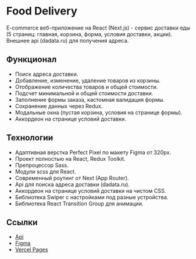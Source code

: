 # Food Delivery

E-commerce веб-приложение на React (Next.js) - сервис доставки еды (5 страниц: главная, корзина, форма, условия доставки, акции). Внешнее api (dadata.ru) для получения адреса.

## Функционал

- Поиск адреса доставки.
- Добавление, изменение, удаление товаров из корзины.
- Отображение количества товаров и общей стоимости.
- Подсчет минимальной и общей стоимости доставки.
- Заполнение формы заказа, кастомная валидация формы.
- Сохранение данных через Redux.
- Модальные окна (пустая корзина, условия на странице формы).
- Аккордеон на странице условий доставки.

## Технологии

- Адаптивная верстка Perfect Pixel по макету Figma от 320px.
- Проект полностью на React, Redux Toolkit.
- Препроцессор Sass.
- Модули scss для React.
- Cовременный роутинг от Next (App Router).
- Api для поиска адреса доставки (dadata.ru).
- Аккордеон на странице условий доставки на чистом CSS.
- Библиотека Swiper с настройками под разные устройства.
- Библиотека React Transition Group для анимации.

## Ссылки

- [Api](https://dadata.ru/suggestions)
- [Figma](https://www.figma.com/file/uJfRGsxBCu3iD9zMRsyiRT/%D0%98%D0%BD%D1%82%D0%B5%D1%80%D0%BD%D0%B5%D1%82-%D0%BC%D0%B0%D0%B3%D0%B0%D0%B7%D0%B8%D0%BD---%D0%94%D0%BE%D1%81%D1%82%D0%B0%D0%B2%D0%BA%D0%B0-%D0%B5%D0%B4%D1%8B?type=design&node-id=0-1&mode=design&t=WZ5zPN0WWzg9j9jc-0)
- [Vercel Pages](https://next-food-delivery-indol.vercel.app)

